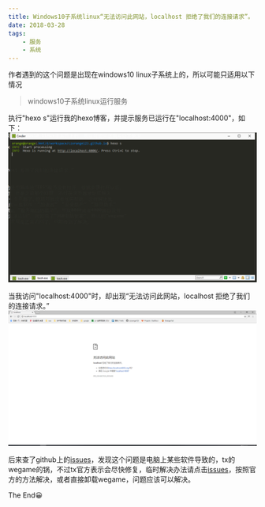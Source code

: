 ```yaml
---
title: Windows10子系统linux“无法访问此网站，localhost 拒绝了我们的连接请求”。
date: 2018-03-28
tags:
    - 服务
    - 系统
---
```

作者遇到的这个问题是出现在windows10 linux子系统上的，所以可能只适用以下情况

> windows10子系统linux运行服务

执行"hexo s"运行我的hexo博客，并提示服务已运行在"localhost:4000"，如下：
![](/images/orange/cmder.png)

当我访问"localhost:4000"时，却出现“无法访问此网站，localhost 拒绝了我们的连接请求。”
![](/images/orange/localhost.png)

后来查了github上的[issues](https://github.com/Microsoft/WSL/issues/1554#issuecomment-380699241)，发现这个问题是电脑上某些软件导致的，tx的wegame的锅，不过tx官方表示会尽快修复，临时解决办法请点击[issues](https://github.com/Microsoft/WSL/issues/1554#issuecomment-380699241)，按照官方的方法解决，或者直接卸载wegame，问题应该可以解决。

The End😀
